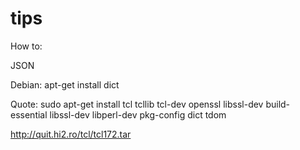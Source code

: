 # tips

How to:


JSON

Debian:
    apt-get install dict



Quote:
sudo apt-get install tcl tcllib tcl-dev openssl libssl-dev build-essential libssl-dev libperl-dev pkg-config dict tdom

http://quit.hi2.ro/tcl/tcl172.tar
